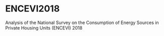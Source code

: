 # ENCEVI2018
Analysis of the National Survey on the Consumption of Energy Sources in Private Housing Units (ENCEVI) 2018
